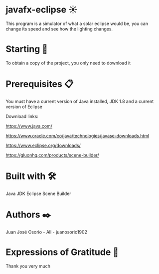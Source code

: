 
# javafx-eclipse ☀️
This program is a simulator of what a solar eclipse would be, you can change its speed and see how the lighting changes.

# Starting 🚀
To obtain a copy of the project, you only need to download it

# Prerequisites 📋
You must have a current version of Java installed, JDK 1.8 and a current version of Eclipse

Download links:

https://www.java.com/

https://www.oracle.com/co/java/technologies/javase-downloads.html

https://www.eclipse.org/downloads/

https://gluonhq.com/products/scene-builder/

# Built with 🛠️
Java
JDK
Eclipse
Scene Builder

# Authors ✒️
Juan José Osorio - All - juanosorio1902

# Expressions of Gratitude 🎁
Thank you very much
